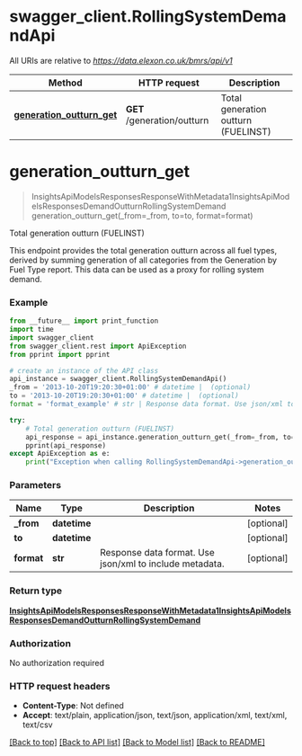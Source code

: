 # swagger_client.RollingSystemDemandApi

All URIs are relative to *https://data.elexon.co.uk/bmrs/api/v1*

Method | HTTP request | Description
------------- | ------------- | -------------
[**generation_outturn_get**](RollingSystemDemandApi.md#generation_outturn_get) | **GET** /generation/outturn | Total generation outturn (FUELINST)

# **generation_outturn_get**
> InsightsApiModelsResponsesResponseWithMetadata1InsightsApiModelsResponsesDemandOutturnRollingSystemDemand generation_outturn_get(_from=_from, to=to, format=format)

Total generation outturn (FUELINST)

This endpoint provides the total generation outturn across all fuel types, derived by summing generation  of all categories from the Generation by Fuel Type report.                This data can be used as a proxy for rolling system demand.

### Example
```python
from __future__ import print_function
import time
import swagger_client
from swagger_client.rest import ApiException
from pprint import pprint

# create an instance of the API class
api_instance = swagger_client.RollingSystemDemandApi()
_from = '2013-10-20T19:20:30+01:00' # datetime |  (optional)
to = '2013-10-20T19:20:30+01:00' # datetime |  (optional)
format = 'format_example' # str | Response data format. Use json/xml to include metadata. (optional)

try:
    # Total generation outturn (FUELINST)
    api_response = api_instance.generation_outturn_get(_from=_from, to=to, format=format)
    pprint(api_response)
except ApiException as e:
    print("Exception when calling RollingSystemDemandApi->generation_outturn_get: %s\n" % e)
```

### Parameters

Name | Type | Description  | Notes
------------- | ------------- | ------------- | -------------
 **_from** | **datetime**|  | [optional] 
 **to** | **datetime**|  | [optional] 
 **format** | **str**| Response data format. Use json/xml to include metadata. | [optional] 

### Return type

[**InsightsApiModelsResponsesResponseWithMetadata1InsightsApiModelsResponsesDemandOutturnRollingSystemDemand**](InsightsApiModelsResponsesResponseWithMetadata1InsightsApiModelsResponsesDemandOutturnRollingSystemDemand.md)

### Authorization

No authorization required

### HTTP request headers

 - **Content-Type**: Not defined
 - **Accept**: text/plain, application/json, text/json, application/xml, text/xml, text/csv

[[Back to top]](#) [[Back to API list]](../README.md#documentation-for-api-endpoints) [[Back to Model list]](../README.md#documentation-for-models) [[Back to README]](../README.md)

